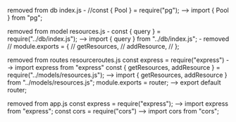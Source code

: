 removed from db index.js 
        - //const { Pool } = require("pg"); --> import { Pool } from "pg";

removed from model resources.js
        - const { query } = require("../db/index.js"); --> import { query } from "../db/index.js";
        - removed   // module.exports = {
                    //   getResources,
                    //   addResource,
                    // };

removed from routes resourceroutes.js
                    const express = require("express") --> import express from "express"
                    const { getResources, addResource } = require("../models/resources.js"); --> import { getResources, addResource } from "../models/resources.js";
                    module.exports = router; --> export default router;

removed from app.js 
                    const express = require("express"); --> import express from "express";
                    const cors = require("cors") --> import cors from "cors";
